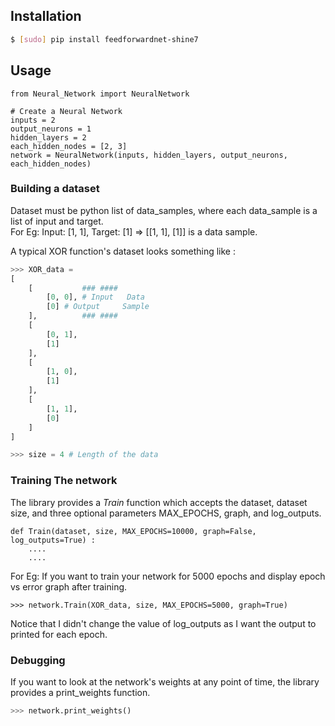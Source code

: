 
## Installation  
```bash
$ [sudo] pip install feedforwardnet-shine7
``` 

## Usage

```python3
from Neural_Network import NeuralNetwork

# Create a Neural Network
inputs = 2
output_neurons = 1
hidden_layers = 2
each_hidden_nodes = [2, 3]
network = NeuralNetwork(inputs, hidden_layers, output_neurons, each_hidden_nodes)
```
### Building a dataset
Dataset must be python list of data_samples, where each data_sample is a list of input and target.  
For Eg: Input: [1, 1], Target: [1] => [[1, 1], [1]] is a data sample.

A typical XOR function's dataset looks something like :  
```python
>>> XOR_data = 
[
	[			### ####
		[0, 0], # Input   Data
		[0] # Output	 Sample
	],			### ####
	[
		[0, 1],
		[1]
	],
	[
		[1, 0],
		[1]
	],
	[
		[1, 1],
		[0]
	]
]

>>> size = 4 # Length of the data
```
### Training The network
The library provides a *Train* function which accepts the dataset, dataset size, and three optional parameters MAX\_EPOCHS, graph, and log_outputs.
```python3
def Train(dataset, size, MAX_EPOCHS=10000, graph=False, log_outputs=True) :
	....
	....
```
For Eg: If you want to train your network for 5000 epochs and display epoch vs error graph after training.
```python3
>>> network.Train(XOR_data, size, MAX_EPOCHS=5000, graph=True)
```
Notice that I didn't change the value of log_outputs as I want the output to printed for each epoch.


### Debugging
If you want to look at the network's weights at any point of time, the library provides a print\_weights function.
```python
>>> network.print_weights()
```

